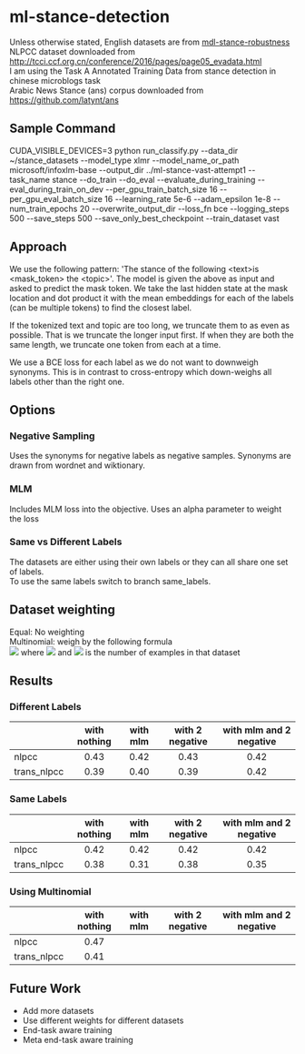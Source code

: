 # ml-stance-detection

Unless otherwise stated, English datasets are from [mdl-stance-robustness](https://github.com/UKPLab/mdl-stance-robustness) \
NLPCC dataset downloaded from http://tcci.ccf.org.cn/conference/2016/pages/page05_evadata.html \
I am using the Task A Annotated Training Data from stance detection in chinese microblogs task \
Arabic News Stance (ans) corpus downloaded from https://github.com/latynt/ans

## Sample Command
CUDA_VISIBLE_DEVICES=3 python run_classify.py --data_dir ~/stance_datasets --model_type xlmr --model_name_or_path microsoft/infoxlm-base --output_dir ../ml-stance-vast-attempt1 --task_name stance --do_train --do_eval --evaluate_during_training --eval_during_train_on_dev --per_gpu_train_batch_size 16 --per_gpu_eval_batch_size 16 --learning_rate 5e-6 --adam_epsilon 1e-8 --num_train_epochs 20 --overwrite_output_dir --loss_fn bce --logging_steps 500 --save_steps 500 --save_only_best_checkpoint --train_dataset vast

## Approach
We use the following pattern: 'The stance of the following \<text\>is \<mask_token\> the \<topic\>'.
The model is given the above as input and asked to predict the mask token. We take the last hidden state at the mask location and dot product it with the mean embeddings for each of the labels (can be multiple tokens) to find the closest label.

If the tokenized text and topic are too long, we truncate them to as even as possible.
That is we truncate the longer input first. If when they are both the same length, we truncate one token from each at a time.

We use a BCE loss for each label as we do not want to downweigh synonyms. This is in contrast to cross-entropy which down-weighs all labels other than the right one.

## Options
### Negative Sampling
Uses the synonyms for negative labels as negative samples.
Synonyms are drawn from wordnet and wiktionary.

### MLM
Includes MLM loss into the objective.
Uses an alpha parameter to weight the loss

### Same vs Different Labels
The datasets are either using their own labels or they can all share one set of labels. \
To use the same labels switch to branch same_labels.

## Dataset weighting
Equal: No weighting \
Multinomial: weigh by the following formula \
<img src="https://render.githubusercontent.com/render/math?math=q_i = \frac{p_i^\alpha}{\sum_{j=1}^N p_j^\alpha}"> where <img src="https://render.githubusercontent.com/render/math?math=p_i = \frac{n_i}{\sum_{k=1}^N n_k}"> and <img src="https://render.githubusercontent.com/render/math?math=n_i"> is the number of examples in that dataset


## Results
### Different Labels
|             | with nothing | with mlm | with 2 negative | with mlm and 2 negative |
|-------------|:------------:|:--------:|:---------------:|:-----------------------:|
| nlpcc       |     0.43     |   0.42   |       0.43      |           0.42          |
| trans_nlpcc |     0.39     |   0.40   |       0.39      |           0.42          |


### Same Labels
|             | with nothing | with mlm | with 2 negative | with mlm and 2 negative |
|-------------|:------------:|:--------:|:---------------:|:-----------------------:|
| nlpcc       |     0.42     |   0.42   |       0.42      |           0.42          |
| trans_nlpcc |     0.38     |   0.31   |       0.38      |           0.35          |

### Using Multinomial
|             | with nothing | with mlm | with 2 negative | with mlm and 2 negative |
|-------------|:------------:|:--------:|:---------------:|:-----------------------:|
| nlpcc       |     0.47     |          |                 |                         |
| trans_nlpcc |     0.41     |          |                 |                         |



## Future Work
- Add more datasets
- Use different weights for different datasets
- End-task aware training
- Meta end-task aware training
